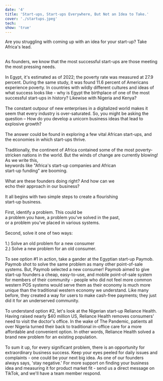 ```yaml
---
date: '4'
title: 'Start-ups, Start-ups Everywhere, But Not an Idea to Take.'
cover: './startups.jpeg'
tech:
show: 'true'
---
```


Are you struggling with coming up with an idea for your start-up? Take Africa's lead.
<br><br>

As founders, we know that the most successful start-ups are those meeting the most pressing needs.
<br><br>
In Egypt, it's estimated as of 2022; the poverty rate was measured at 27.9 percent. During the same study, it was found 11.6 percent of Americans experience poverty. In countries with wildly different cultures and ideas of what success looks like - why is Egypt the birthplace of one of the most successful start-ups in history? Likewise with Nigeria and Kenya?
<br><br>
The constant outpour of new enterprises in a digitalized world makes it seem that every industry is over-saturated. So, you might be asking the question – How do you develop a unicorn business ideas that lead to explosive growth?
<br><br>
The answer could be found in exploring a few vital African start-ups, and the economies in which start-ups thrive.
<br><br>
Traditionally, the continent of Africa contained some of the most poverty-stricken nations in the world. But the winds of change are currently blowing! As we write this, <br>keywords like "Africa's start-up companies and African<br> start-up funding" are booming.
<br><br>
What are these founders doing right? And how can we<br> echo their approach in our business?
<br><br>
It all begins with two simple steps to create a flourishing<br> start-up business.
<br><br>
First, identify a problem. This could be<br> a problem you have, a problem you've solved in the past,<br> or a problem you've placed in various systems.
<br><br>
Second, solve it one of two ways:
<br><br>
1.) Solve an old problem for a new consumer<br>
2.) Solve a new problem for an old consumer.
<br><br>
To see option #1 in action, take a gander at the Egyptian start-up Paymob. Paymob shot to solve the same problem as many other point-of-sale systems. But, Paymob selected a new consumer! Paymob aimed to give start-up founders a cheap, easy-to-use, and mobile point-of-sale system for members of their community - people who did not feel more common western POS systems would serve them as their economy is much more unique than the traditional western economy we understand. Like many before, they created a way for users to make cash-free payments; they just did it for an underserved community.
<br><br>
To understand option #2, let's look at the Nigerian start-up Reliance Health. Having raised nearly $40 million US, Reliance Health removes consumers' need to visit the doctor's office. In the wake of The Pandemic, patients all over Nigeria turned their back to traditional in-office care for a more affordable and convenient option. In other words, Reliance Health solved a brand new problem for an existing population.
<br><br>
To sum it up, for every significant problem, there is an opportunity for extraordinary business success. Keep your eyes peeled for daily issues and complaints - one could be your next big idea. As one of our founders always says, 'stay negative.' For more support on finding your business idea and measuring it for product market fit - send us a direct message on TikTok, and we'll have a team member respond.
